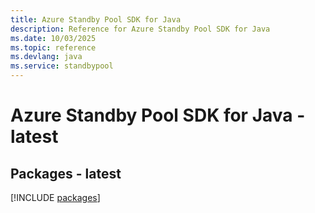 ```yaml
---
title: Azure Standby Pool SDK for Java
description: Reference for Azure Standby Pool SDK for Java
ms.date: 10/03/2025
ms.topic: reference
ms.devlang: java
ms.service: standbypool
---
```

# Azure Standby Pool SDK for Java - latest
## Packages - latest
[!INCLUDE [packages](standby-pool-index.md)]